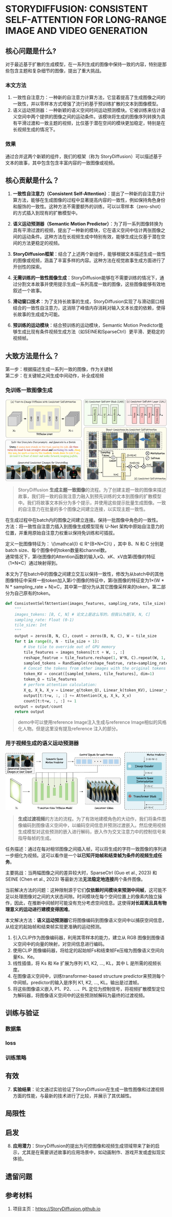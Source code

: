 # STORYDIFFUSION: CONSISTENT SELF-ATTENTION FOR LONG-RANGE IMAGE AND VIDEO GENERATION

## 核心问题是什么?

对于最近基于扩散的生成模型，在一系列生成的图像中保持一致的内容，特别是那些包含主题和复杂细节的图像，提出了重大挑战。

### 本文方法

1. 一致性自注意力：一种新的自注意力计算方法，它显着提高了生成图像之间的一致性，并以零样本方式增强了流行的基于预训练扩散的文本到图像模型。
2. 语义运动预测器：一种新颖的语义空间时间运动预测模块。它被训练来估计语义空间中两个提供的图像之间的运动条件。该模块将生成的图像序列转换为具有平滑过渡和一致主题的视频，比仅基于潜在空间的模块更加稳定，特别是在长视频生成的情况下。

### 效果

通过合并这两个新颖的组件，我们的框架（称为 StoryDiffusion）可以描述基于文本的故事，其中包含包含丰富内容的一致图像或视频。

## 核心贡献是什么？

1.  **一致性自注意力（Consistent Self-Attention）**：提出了一种新的自注意力计算方法，能够在生成图像的过程中显著提高内容的一致性，例如保持角色身份和服饰的一致性。这种方法不需要额外的训练，可以以零样本（zero-shot）的方式插入到现有的扩散模型中。

2.  **语义运动预测器（Semantic Motion Predictor）**：为了将一系列图像转换为具有平滑过渡的视频，提出了一种新的模块，它在语义空间中估计两张图像之间的运动条件。这种方法在长视频生成中特别有效，能够生成比仅基于潜在空间的方法更稳定的视频。

3.  **StoryDiffusion框架**：结合了上述两个新组件，能够根据文本描述生成一致性的图像或视频，涵盖了丰富多样的内容。这种方法在视觉故事生成方面进行了开创性的探索。

4.  **无需训练的一致性图像生成**：StoryDiffusion能够在不需要训练的情况下，通过分割文本故事并使用提示生成一系列高度一致的图像，这些图像能够有效地叙述一个故事。

5.  **滑动窗口技术**：为了支持长故事的生成，StoryDiffusion实现了与滑动窗口相结合的一致性自注意力，这消除了峰值内存消耗对输入文本长度的依赖，使得长故事的生成成为可能。

6.  **预训练的运动模块**：结合预训练的运动模块，Semantic Motion Predictor能够生成比现有条件视频生成方法（如SEINE和SparseCtrl）更平滑、更稳定的视频帧。

## 大致方法是什么？

第一步：根据描述生成一系列一致的图像，作为关键帧  
第二步：在关键帧之间生成中间动作，补全成视频  

### 免训练一致图像生成

![](./assets/b5016924794d9a8ba972b46fc76aa6d4_4_Figure_2_-992194038.png)

> StoryDiffusion **生成主题一致图像**的流程。为了创建主题一致的图像来描述故事，我们将一致的自我注意力融入到预先训练的文本到图像的扩散模型中。我们将故事文本拆分为多个提示，并使用这些提示批量生成图像。一致的自注意力在批量的多个图像之间建立连接，以实现主题一致性。

在生成过程中在batch内的图像之间建立连接。保持一批图像中角色的一致性。  
方法：将一致性自注意力插入到图像生成模型现有 U-Net 架构中原始自注意力的位置，并重用原始自注意力权重以保持免训练和可插拔。

定义一批图像特征为： \\(\mathcal{I} ∈ R^{B×N×C}\\) ，其中 B、N 和 C 分别是batch size、每个图像中的token数量和channel数。    
通常情况下，第i张图像的Attention函数的输入xQ、xK、xV由第i图像的特征（1×N×C）通过映射得到。  

本文为了在batch中的图像之间建立交互以保持一致性，修改为从batch中的其他图像特征中采样一些token加入第i个图像的特征中，第i张图像的特征变为1×(W * N * sampling_rate + N)×C，其中第一部分为从其它图像采样来的token，第二部分为自己原有的token。  

```python
def ConsistentSelfAttention(images_features, sampling_rate, tile_size): 
    """ 
    images_tokens: [B, C, N] # 论文上是这么写的，但我认为是[B, N, C] 
    sampling_rate: Float (0-1) 
    tile_size: Int 
    """ 
    output = zeros(B, N, C), count = zeros(B, N, C), W = tile_size 
    for t in range(0, N - tile_size + 1): 
        # Use tile to override out of GPU memory 
        tile_features = images_tokens[t:t + W, :, :] 
        reshape_featrue = tile_feature.reshape(1, W*N, C).repeat(W, 1, 1) 
        sampled_tokens = RandSample(reshape_featrue, rate=sampling_rate, dim=1) 
        # Concat the tokens from other images with the original tokens 
        token_KV = concat([sampled_tokens, tile_features], dim=1) 
        token_Q = tile_features 
        # perform attention calculation: 
        X_q, X_k, X_v = Linear_q(token_Q), Linear_k(token_KV), Linear_v(token_KV) 
        output[t:t+w, :, :] += Attention(X_q, X_k, X_v) 
        count[t:t+w, :, :] += 1 
    output = output/count 
    return output
```

> demo中可以使用reference Image注入生成与reference Image相似的风格化人物。但是这里没有提及reference 注入的部分。  

### 用于视频生成的语义运动预测器

![](./assets/b5016924794d9a8ba972b46fc76aa6d4_5_Figure_3_-2101833317.png)

> **生成过渡视频**的方法的流程。为了有效地建模角色的大动作，我们将条件图像编码到图像语义空间中，以编码空间信息并预测过渡嵌入。然后使用视频生成模型对这些预测的嵌入进行解码，嵌入作为交叉注意力中的控制信号来指导每帧的生成。

任务描述：通过在每对相邻图像之间插入帧，可以将生成的字符一致图像的序列进一步细化为视频。这可以看作是一个**以已知开始帧和结束帧为条件的视频生成任务**。  

主要挑战：当两​​幅图像之间的差异较大时，SparseCtrl (Guo et al., 2023) 和 SEINE (Chen et al., 2023) 等最新方法**无法稳定地连接**两个条件图像。  

当前解决方法的问题：这种限制源于它们**仅依赖时间模块来预测中间帧**，这可能不足以处理图像对之间的大状态间隙。时间模块在每个空间位置上的像素内独立操作，因此，在推断中间帧时可能没有充分考虑空间信息。这使得**对长距离且具有物理意义的运动进行建模变得困难**。

本文解决方法：**语义运动预测器**它将图像编码到图像语义空间中以捕获空间信息，从给定的起始帧和结束帧实现更准确的运动预测。  

1. 引入CLIP作为图像编码器，利用其零样本的能力，建立从 RGB 图像到图像语义空间中的向量的映射，对空间信息进行编码。
2. 使用CLIP 图像编码器，将给定的起始帧Fs和结束帧Fe压缩为图像语义空间向量Ks、Ke。
3. 线性插值，将 Ks 和 Ke 扩展为序列 K1, K2, ..., KL，其中 L 是所需的视频长度。
4. 在图像语义空间中，训练transformer-based structure predictor来预测每个中间帧。predictor的输入是序列 K1, K2, ..., KL。输出是过渡帧。
5. 将这些图像语义嵌入 P1、P2、...、PL 定位为控制信号，将视频扩散模型定位为解码器，将图像语义空间中的这些预测帧解码为最终的过渡视频。


## 训练与验证

### 数据集

### loss

### 训练策略

## 有效

7.  **实验结果**：论文通过实验验证了StoryDiffusion在生成一致性图像和过渡视频方面的性能，与最新的技术进行了比较，并展示了其优越性。

## 局限性

## 启发

8.  **应用潜力**：StoryDiffusion的提出为可控图像和视频生成领域带来了新的启示，尤其是在需要讲述故事的应用场景中，如动画制作、游戏开发或虚拟现实体验。

## 遗留问题

## 参考材料

1. 项目主页：https://StoryDiffusion.github.io
